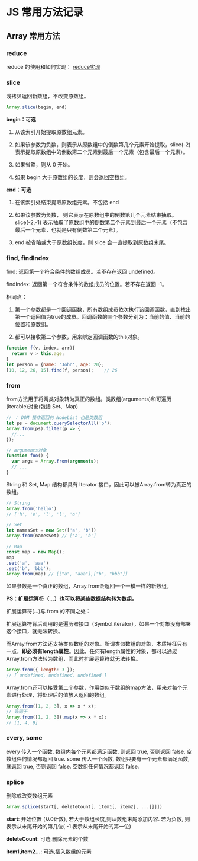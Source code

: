<!--
Created: Tue May 19 2020 10:11:16 GMT+0800 (中国标准时间)
Modified: Tue May 19 2020 10:15:08 GMT+0800 (中国标准时间)
-->
<!-- js -->

# JS 常用方法记录

## Array 常用方法

### reduce

reduce 的使用和如何实现：
[reduce实现](./handwriting/reduceAndCompose.js)

### slice

浅拷贝返回新数组，不改变原数组。
```js
Array.slice(begin, end)
```
**begin：可选**

1. 从该索引开始提取原数组元素。

2. 如果该参数为负数，则表示从原数组中的倒数第几个元素开始提取，slice(-2) 表示提取原数组中的倒数第二个元素到最后一个元素（包含最后一个元素）。

3. 如果省略，则从 0 开始。

4. 如果 begin 大于原数组的长度，则会返回空数组。

**end：可选**

1. 在该索引处结束提取原数组元素。不包括 end

2. 如果该参数为负数， 则它表示在原数组中的倒数第几个元素结束抽取。
 slice(-2,-1) 表示抽取了原数组中的倒数第二个元素到最后一个元素（不包含最后一个元素，也就是只有倒数第二个元素）。

3. end 被省略或大于原数组长度，则 slice 会一直提取到原数组末尾。

### find, findIndex

find: 返回第一个符合条件的数组成员。若不存在返回 undefined。

findIndex: 返回第一个符合条件的数组成员的位置。若不存在返回 -1。

相同点：

1. 第一个参数都是一个回调函数，所有数组成员依次执行该回调函数，直到找出第一个返回值为true的成员。回调函数的三个参数分别为：当前的值、当前的位置和原数组。

2. 都可以接收第二个参数，用来绑定回调函数的this对象。
```js
function f(v, index, arr){
  return v > this.age;
}
let person = {name: 'John', age: 20};
[10, 12, 26, 15].find(f, person);    // 26
```

### from

from方法用于将两类对象转为真正的数组。类数组(arguments)和可遍历(iterable)对象(包括 Set、Map)

```js
// ： DOM 操作返回的 NodeList 也是类数组
let ps = document.querySelectorAll('p');
Array.from(ps).filter(p => {
  //...
});

// arguments对象
function foo() {
  var args = Array.from(arguments);
  // ...
}
```
String 和 Set, Map 结构都具有 Iterator 接口，因此可以被Array.from转为真正的数组。
```js
// String
Array.from('hello')
// ['h', 'e', 'l', 'l', 'o']

// Set
let namesSet = new Set(['a', 'b'])
Array.from(namesSet) // ['a', 'b']

// Map
const map = new Map();
map
.set('a', 'aaa')
.set('b', 'bbb');
Array.from(map) // [["a", "aaa"],["b", "bbb"]]
```

如果参数是一个真正的数组，Array.from会返回一个一模一样的新数组。

**PS：扩展运算符（...）也可以将某些数据结构转为数组。**

扩展运算符(...)与 from 的不同之处：

扩展运算符背后调用的是遍历器接口（Symbol.iterator），如果一个对象没有部署这个接口，就无法转换。

而Array.from方法还支持类似数组的对象。所谓类似数组的对象，本质特征只有一点，**即必须有length属性**。因此，任何有length属性的对象，都可以通过Array.from方法转为数组，而此时扩展运算符就无法转换。

```js
Array.from({ length: 3 });
// [ undefined, undefined, undefined ]
```

Array.from还可以接受第二个参数，作用类似于数组的map方法，用来对每个元素进行处理，将处理后的值放入返回的数组。

```js 
Array.from([1, 2, 3], x => x * x);
// 等同于
Array.from([1, 2, 3]).map(x => x * x);
// [1, 4, 9]
```



### every, some

every 传入一个函数, 数组内每个元素都满足函数, 则返回 true, 否则返回 false. 空数组任何情况都返回 true.
some  传入一个函数, 数组只要有一个元素都满足函数, 就返回 true, 否则返回 false. 空数组任何情况都返回 false.

### splice 

删除或改变数组元素

```js
Array.splice(start[, deleteCount[, item1[, item2[, ...]]]])
```

**start**: 开始位置 (从0计数), 若大于数组长度,则从数组末尾添加内容. 若为负数, 则表示从末尾开始的第几位( -1 表示从末尾开始的第一位)

**deleteCount**: 可选,删除元素的个数

**item1,item2...**: 可选,插入数组的元素
